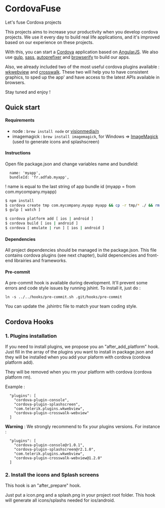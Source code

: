 CordovaFuse
=====================

Let's fuse Cordova projects

This projects aims to increase your productivity when you develop cordova projects. We use it every day to build real life applications, and it's improved based on our experience on these projects.

With this, you can start a [Cordova](https://cordova.apache.org/) application based on [AngularJS](https://angularjs.org/). We also use [gulp](http://gulpjs.com/), [sass](http://sass-lang.com/), [autoprefixer](https://github.com/ai/autoprefixer) and [browserify](http://browserify.org/) to build our apps.

Also, we already included two of the most useful cordova plugins available : [wkwebview](https://github.com/Telerik-Verified-Plugins/WKWebView) and [crosswalk](http://crosswalk-project.org/). These two will help you to have consistent graphics, to sped up the app' and have access to the latest APIs available in browsers. 

Stay tuned and enjoy !

## Quick start

#### Requirements

- node : `brew install node` or [visionmedia/n](https://github.com/visionmedia/n)
- imagemagick : `brew install imagemagick`, for Windows => [ImageMagick](http://www.imagemagick.org/script/binary-releases.php#windows) (used to generate icons and splashscreen)

#### Instructions

Open file package.json and change variables name and bundleId:
```
  name: 'myapp',
  bundleId: 'fr.adfab.myapp',
```
! name is equal to the last string of app bundle id (myapp = from com.mycompany.myapp)

```bash
$ npm install
$ cordova create tmp com.mycompany.myapp myapp && cp -r tmp/* ./ && rm -rf tmp
$ gulp [ watch ]

$ cordova platform add [ ios | android ]
$ cordova build [ ios | android ]
$ cordova [ emulate | run ] [ ios | android ]
```

#### Dependencies

All project dependencies should be managed in the package.json. This file contains cordova plugins (see next chapter), build depencencies and front-end librairies and frameworks.

#### Pre-commit

A pre-commit hook is available during development. It'll prevent some errors and code style issues by running jshint. To install it, just do :

```
ln -s ../../hooks/pre-commit.sh .git/hooks/pre-commit
```

You can update the .jshintrc file to match your team coding style.


## Cordova Hooks

### 1. Plugins installation
If you need to install plugins, we propose you an "after_add_platform" hook. Just fill in the array of the plugins you want to install in package.json and they will be installed when you add your plaform with cordova (cordova platform add).

They will be removed when you rm your platform with cordova (cordova platform rm).

Example :
```
  "plugins": [
    "cordova-plugin-console",
    "cordova-plugin-splashscreen",
    "com.telerik.plugins.wkwebview",
    "cordova-plugin-crosswalk-webview"
  ]
```

**Warning** : We strongly recommend to fix your plugins versions. For instance : 
```
  "plugins": [
    "cordova-plugin-console@r1.0.1",
    "cordova-plugin-splashscreen@r2.1.0",
    "com.telerik.plugins.wkwebview",
    "cordova-plugin-crosswalk-webview@1.2.0"
  ]
```
 
### 2. Install the icons and Splash screens
This hook is an "after_prepare" hook.

Just put a icon.png and a splash.png in your project root folder.
This hook will generate all icons/splashs needed for ios/android.